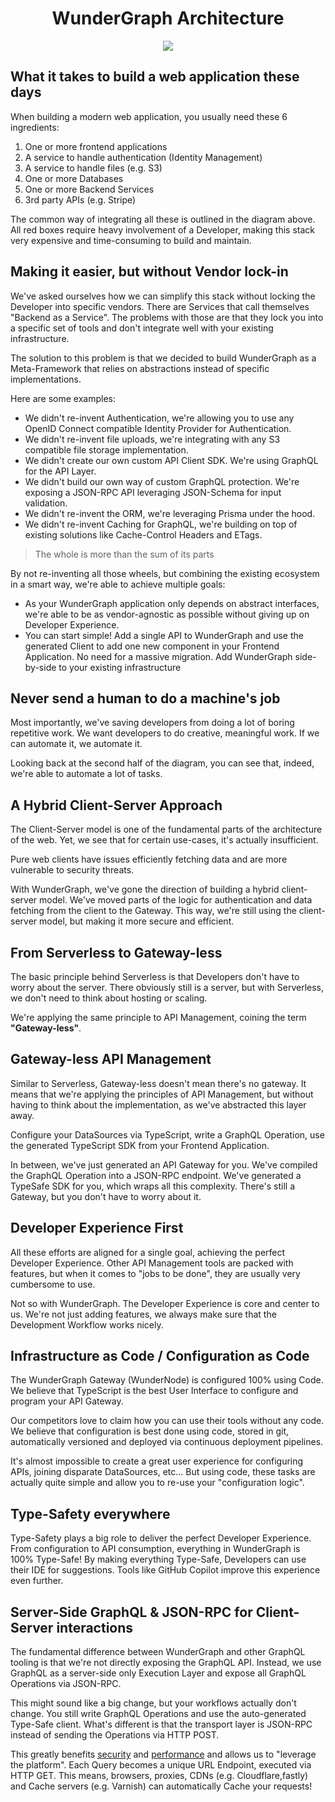 <div align="center">
  <h1>WunderGraph Architecture</h1>
</div>

<div align="center">
  <img src="../assets/wundergraph_architecture_comparison.png" height="auto"/>
</div>

## What it takes to build a web application these days

When building a modern web application,
you usually need these 6 ingredients:

1. One or more frontend applications
2. A service to handle authentication (Identity Management)
3. A service to handle files (e.g. S3)
4. One or more Databases
5. One or more Backend Services
6. 3rd party APIs (e.g. Stripe)

The common way of integrating all these is outlined in the diagram above.
All red boxes require heavy involvement of a Developer,
making this stack very expensive and time-consuming to build and maintain.

## Making it easier, but without Vendor lock-in

We've asked ourselves how we can simplify this stack without locking the Developer into specific vendors.
There are Services that call themselves "Backend as a Service".
The problems with those are that they lock you into a specific set of tools and don't integrate well with your existing infrastructure.

The solution to this problem is that we decided to build WunderGraph as a Meta-Framework that relies on abstractions instead of specific implementations.

Here are some examples:

- We didn't re-invent Authentication, we're allowing you to use any OpenID Connect compatible Identity Provider for Authentication.
- We didn't re-invent file uploads, we're integrating with any S3 compatible file storage implementation.
- We didn't create our own custom API Client SDK. We're using GraphQL for the API Layer.
- We didn't build our own way of custom GraphQL protection. We're exposing a JSON-RPC API leveraging JSON-Schema for input validation.
- We didn't re-invent the ORM, we're leveraging Prisma under the hood.
- We didn't re-invent Caching for GraphQL, we're building on top of existing solutions like Cache-Control Headers and ETags.

> The whole is more than the sum of its parts

By not re-inventing all those wheels,
but combining the existing ecosystem in a smart way,
we're able to achieve multiple goals:

- As your WunderGraph application only depends on abstract interfaces,
  we're able to be as vendor-agnostic as possible without giving up on Developer Experience.
- You can start simple! Add a single API to WunderGraph and use the generated Client to add one new component in your Frontend Application.
  No need for a massive migration.
  Add WunderGraph side-by-side to your existing infrastructure

## Never send a human to do a machine's job

Most importantly, we've saving developers from doing a lot of boring repetitive work.
We want developers to do creative, meaningful work.
If we can automate it, we automate it.

Looking back at the second half of the diagram,
you can see that, indeed, we're able to automate a lot of tasks.

## A Hybrid Client-Server Approach

The Client-Server model is one of the fundamental parts of the architecture of the web.
Yet, we see that for certain use-cases, it's actually insufficient.

Pure web clients have issues efficiently fetching data and are more vulnerable to security threats.

With WunderGraph, we've gone the direction of building a hybrid client-server model.
We've moved parts of the logic for authentication and data fetching from the client to the Gateway.
This way, we're still using the client-server model,
but making it more secure and efficient.

## From Serverless to Gateway-less

The basic principle behind Serverless is that Developers don't have to worry about the server.
There obviously still is a server,
but with Serverless,
we don't need to think about hosting or scaling.

We're applying the same principle to API Management, coining the term **"Gateway-less"**.

## Gateway-less API Management

Similar to Serverless, Gateway-less doesn't mean there's no gateway.
It means that we're applying the principles of API Management,
but without having to think about the implementation,
as we've abstracted this layer away.

Configure your DataSources via TypeScript,
write a GraphQL Operation,
use the generated TypeScript SDK from your Frontend Application.

In between, we've just generated an API Gateway for you.
We've compiled the GraphQL Operation into a JSON-RPC endpoint.
We've generated a TypeSafe SDK for you, which wraps all this complexity.
There's still a Gateway, but you don't have to worry about it.

## Developer Experience First

All these efforts are aligned for a single goal, achieving the perfect Developer Experience.
Other API Management tools are packed with features,
but when it comes to "jobs to be done",
they are usually very cumbersome to use.

Not so with WunderGraph.
The Developer Experience is core and center to us.
We're not just adding features,
we always make sure that the Development Workflow works nicely.

## Infrastructure as Code / Configuration as Code

The WunderGraph Gateway (WunderNode) is configured 100% using Code. We believe that TypeScript is the best User
Interface to configure and program your API Gateway.

Our competitors love to claim how you can use their tools without any code.
We believe that configuration is best done using code,
stored in git, automatically versioned and deployed via continuous deployment pipelines.

It's almost impossible to create a great user experience for configuring APIs,
joining disparate DataSources, etc...
But using code, these tasks are actually quite simple and allow you to re-use your "configuration logic".

## Type-Safety everywhere

Type-Safety plays a big role to deliver the perfect Developer Experience. From configuration to API consumption,
everything in WunderGraph is 100% Type-Safe!
By making everything Type-Safe, Developers can use their IDE for suggestions.
Tools like GitHub Copilot improve this experience even further.

## Server-Side GraphQL & JSON-RPC for Client-Server interactions

The fundamental difference between WunderGraph and other GraphQL tooling is that we're not directly exposing the GraphQL API.
Instead, we use GraphQL as a server-side only Execution Layer and expose all GraphQL Operations via JSON-RPC.

This might sound like a big change,
but your workflows actually don't change.
You still write GraphQL Operations and use the auto-generated Type-Safe client.
What's different is that the transport layer is JSON-RPC instead of sending the Operations via HTTP POST.

This greatly benefits [security](https://wundergraph.com/blog/the_complete_graphql_security_guide_fixing_the_13_most_common_graphql_vulnerabilities_to_make_your_api_production_ready) and [performance](https://wundergraph.com/blog/benchmark_apollo_federation_gateway_v1_vs_v2_vs_wundergraph) and allows us to "leverage the platform".
Each Query becomes a unique URL Endpoint,
executed via HTTP GET.
This means, browsers, proxies, CDNs (e.g. Cloudflare,fastly) and Cache servers (e.g. Varnish) can automatically Cache your requests!
